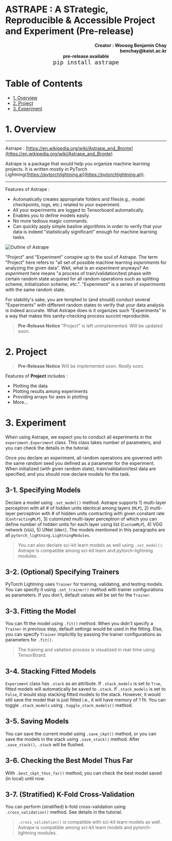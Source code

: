 # ASTRAPE : A STrategic, Reproducible & Accessible Project and Experiment (Pre-release)



<div align="right">
      <b>Creator : Woosog Benjamin Chay</b> 
</div>
<div align="right">
      <b>benchay@kaist.ac.kr</b> 
</div>

<center> <b>pre-release available</b> </center>
<center><code><font size=4>pip install astrape</code></font> </center>


# Table of Contents
- [1. Overview](#1-overview)
- [2. Project](#2-project)
- [3. Experiment](#3-experiment)

# 1. Overview
__________________________
Astrape : [https://en.wikipedia.org/wiki/Astrape_and_Bronte](https://en.wikipedia.org/wiki/Astrape_and_Bronte)

Astrape is a package that would help you organize machine learning projects. It is written mostly in PyTorch Lightning([https://pytorchlightning.ai](https://pytorchlightning.ai)). 
__________________________



Features of Astrape :
- Automatically creates appropriate folders and files(e.g., model checkpoints, logs, etc.) related to your experiment. 
- All your experiments are logged to Tensorboard automatically.
- Enables you to define models easily.
- No more tedious magic commands.
- Can quickly apply simple basline algorithms in order to verify that your data is indeed "statistically significant" enough for machine learning tasks.

![Outline of Astrape](https://github.com/benchay1999/astrape/blob/main/astrape_outline.jpg?raw=true)

"Project" and "Experiment" conspire up to the soul of Astrape. The term "Project" here refers to "all set of possible machine learning *experiments* for analyzing the given data". Wait, what is an *experiment* anyways? An *experiment* here means "a process of train/validation/test phase with certain random state acquired for all random operations such as splitting scheme, initialization scheme, etc.".  "Experiment" is a series of *experiments* with the same random state. 

For stability's sake, you are tempted to (and should) conduct several "Experiments" with different random states to verify that your data analysis is indeed accurate. What Astrape does is it organizes such "Experiments" in a way that makes this sanity-checking process succint reproducible. 

> **Pre-Release Notice**
> "Project" is left unimplemented. Will be updated soon. 


# 2. Project 

> **Pre-Release Notice**
> Will be implemented soon. *Really soon.*

Features of **Project** includes :
- Plotting the data 
- Plotting results among experiments
- Providing arrays for axes in plotting
- More...

# 3. Experiment

When using Astrape, we expect you to conduct all experiments in the `experiment.Experiment` class. This class takes number of parameters, and you can check the details in the tutorial. 

Once you declare an experiment, all random operations are governed with the same random seed you defined as a parameter for the experiment. When initialized (with given random state), train/validation/test data are specified, and you should now declare models for the task.

## 3-1. Specifying Models

Declare a model using `.set_model()` method. Astrape supports 1) multi-layer perceptron with all # of hidden units identical among layers (`MLP`), 2) multi-layer perceptron with # of hidden units contracting with given constant rate (`ContractingMLP`), 3) cutomized multi-layer perceptron of which you can define number of hidden units for each layer using list (`CustomMLP`), 4) VGG network (`VGG`), 5) UNet (`UNet`). The models mentioned in this paragraphs are all `pytorch_lightning.LightningModules`.
 

> You can also declare sci-kit learn models as well using `.set_model()`. Astrape is compatible among sci-kit learn and pytorch-lightning modules. 


## 3-2. (Optional) Specifying Trainers 

PyTorch Lightning uses `Trainer` for training, validating, and testing models. You can specify it using `.set_trainer()` method with trainer configurations as parameters. If you don't, default values will be set for the `Trainer`.

## 3-3. Fitting the Model

You can fit the model using `.fit()` method. When you didn't specify a `Trainer` in previous step, default settings would be used in the fitting. Else, you can specify `Trainer` implicitly by passing the trainer configurations as parameters for `.fit()`. 


> The training and valiation process is visualized in real-time using TensorBoard. 

## 3-4. Stacking Fitted Models

`Experiment` class has `.stack` as an attribute. If `.stack_models` is set to `True`, fitted models will automatically be saved to `.stack`. If `.stack_models` is set to `False`, it would stop stacking fitted models to the stack. However, it would still save the model that is just fitted i.e., it will have memory of 1 fit. You can toggle `.stack_models` using `.toggle_stack_models()` method.

## 3-5. Saving Models

You can save the current model using `.save_ckpt()` method, or you can save the models in the stack using `.save_stack()` method. After `.save_stack()`, `.stack` will be flushed.

## 3-6. Checking the Best Model Thus Far

With `.best_ckpt_thus_far()` method, you can check the best model saved (in local) until now.

## 3-7. (Stratified) K-Fold Cross-Validation

You can perform (stratified) k-fold cross-validation using `.cross_validation()` method. See details in the tutorial. 

> `.cross_validation()` is compatible with sci-kit learn models as well. Astrape is compatible among sci-kit learn models and pytorch-lightning modules.
